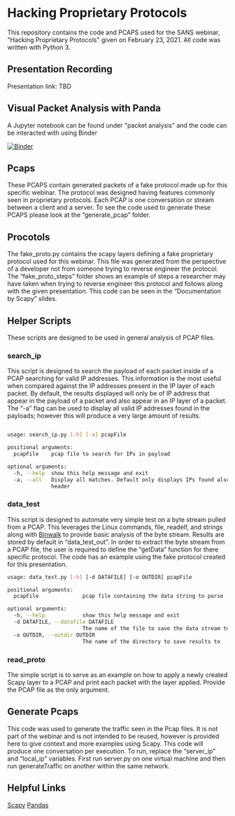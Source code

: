 # Hacking Proprietary Protocols

This repository contains the code and PCAPS used for the SANS webinar, "Hacking Proprietary Protocols" given on February 23, 2021.  All code was written with Python 3.

## Presentation Recording
Presentation link: TBD

## Visual Packet Analysis with Panda
A Jupyter notebook can be found under "packet analysis" and the code can be interacted with using Binder

[![Binder](https://mybinder.org/badge_logo.svg)](https://mybinder.org/v2/gh/aboutsecurity/jupyter-notebooks/HEAD)

## Pcaps
These PCAPS contain generated packets of a fake protocol made up for this specific webinar.  The protocol was designed having features commonly seen in proprietary protocols.   Each PCAP is one conversation or stream between a client and a server.  To see the code used to generate these PCAPS please look at the “generate_pcap” folder.

## Procotols
The fake_proto.py contains the scapy layers defining a fake proprietary protocol used for this webinar.  This file was generated from the perspective of a developer not from someone trying to reverse engineer the protocol.  The “fake_proto_steps” folder shows an example of steps a researcher may have taken when trying to reverse engineer this protocol and follows along with the given presentation.   This code can be seen in the “Documentation by Scapy” slides. 

## Helper Scripts
These scripts are designed to be used in general analysis of PCAP files.

### search_ip
This script is designed to search the payload of each packet inside of a PCAP searching for valid IP addresses.  This information is the most useful when compared against the IP addresses present in the IP layer of each packet.  By default, the results displayed will only be of IP address that appear in the payload of a packet and also appear in an IP layer of a packet.  The “-a” flag can be used to display all valid IP addresses found in the payloads; however this will produce a very large amount of results.

```bash

usage: search_ip.py [-h] [-a] pcapFile

positional arguments:
  pcapFile    pcap file to search for IPs in payload

optional arguments:
  -h, --help  show this help message and exit
  -a, --all   Display all matches. Default only displays IPs found also in IP
              header
```

### data_test
This script is designed to automate very simple test on a byte stream pulled from a PCAP.  This leverages the Linux commands, file, readelf, and strings along with [Binwalk](https://github.com/ReFirmLabs/binwalk) to provide basic analysis of the byte stream.  Results are stored by default in “data_test_out”.  In order to extract the byte stream from a PCAP file, the user is required to define the “getData” function for there specific protocol.   The code has an example using the fake protocol created for this presentation. 

```bash
usage: data_test.py [-h] [-d DATAFILE] [-o OUTDIR] pcapFile

positional arguments:
  pcapFile              pcap file containing the data string to parse

optional arguments:
  -h, --help            show this help message and exit
  -d DATAFILE, --datafile DATAFILE
                        The name of the file to save the data stream too
  -o OUTDIR, --outdir OUTDIR
                        The name of the directory to save results to
```

### read_proto
The simple script is to serve as an example on how to apply a newly created Scapy layer to a PCAP and print each packet with the layer applied.  Provide the PCAP file as the only argument.

## Generate Pcaps
This code was used to generate the traffic seen in the Pcap files.  It is not part of the webinar and is not intended to be reused, however is provided here to give context and more examples using Scapy.  This code will produce one conversation per execution.   To run, replace the “server_ip” and “local_ip” variables.  First run server.py on one virtual machine and then run generateTraffic on another within the same network.  

## Helpful Links
[Scapy](https://scapy.net/)
[Pandas](https://pandas.pydata.org/)

